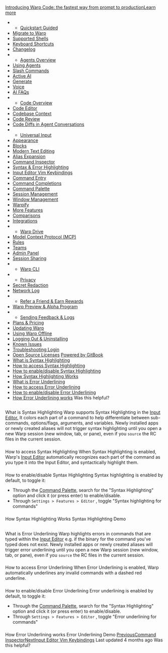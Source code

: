 [Introducing Warp Code: the fastest way from prompt to productionLearn more ](https://www.warp.dev/blog/introducing-warp-code-prompt-to-prod)
 * * [Quickstart Guided](/)
 * [Migrate to Warp](/getting-started/migrate-to-warp)
 * [Supported Shells](/getting-started/supported-shells)
 * [Keyboard Shortcuts](/getting-started/keyboard-shortcuts)
 * [Changelog](/getting-started/changelog)
 * * [Agents Overview](/agents/agents-overview)
 * [Using Agents](/agents/using-agents)
 * [Slash Commands](/agents/slash-commands)
 * [Active AI](/agents/active-ai)
 * [Generate](/agents/generate)
 * [Voice](/agents/voice)
 * [AI FAQs](/agents/ai-faqs)
 * * [Code Overview](/code/code-overview)
 * [Code Editor](/code/code-editor)
 * [Codebase Context](/code/codebase-context)
 * [Code Review](/code/code-review)
 * [Code Diffs in Agent Conversations](/code/reviewing-code)
 * * [Universal Input](/terminal/universal-input)
 * [Appearance](/terminal/appearance)
 * [Blocks](/terminal/blocks)
 * [Modern Text Editing](/terminal/editor)
 * [Alias Expansion](/terminal/editor/alias-expansion)
 * [Command Inspector](/terminal/editor/command-inspector)
 * [Syntax & Error Highlighting](/terminal/editor/syntax-error-highlighting)
 * [Input Editor Vim Keybindings](/terminal/editor/vim)
 * [Command Entry](/terminal/entry)
 * [Command Completions](/terminal/command-completions)
 * [Command Palette](/terminal/command-palette)
 * [Session Management](/terminal/sessions)
 * [Window Management](/terminal/windows)
 * [Warpify](/terminal/warpify)
 * [More Features](/terminal/more-features)
 * [Comparisons](/terminal/comparisons)
 * [Integrations](/terminal/integrations-and-plugins)
 * * [Warp Drive](/knowledge-and-collaboration/warp-drive)
 * [Model Context Protocol (MCP)](/knowledge-and-collaboration/mcp)
 * [Rules](/knowledge-and-collaboration/rules)
 * [Teams](/knowledge-and-collaboration/teams)
 * [Admin Panel](/knowledge-and-collaboration/admin-panel)
 * [Session Sharing](/knowledge-and-collaboration/session-sharing)
 * * [Warp CLI](/developers/cli)
 * * [Privacy](/privacy/privacy)
 * [Secret Redaction](/privacy/secret-redaction)
 * [Network Log](/privacy/network-log)
 * * [Refer a Friend & Earn Rewards](/community/refer-a-friend)
 * [Warp Preview & Alpha Program](/community/warp-preview-and-alpha-program)
 * * [Sending Feedback & Logs](/support-and-billing/sending-us-feedback)
 * [Plans & Pricing](/support-and-billing/plans-and-pricing)
 * [Updating Warp](/support-and-billing/updating-warp)
 * [Using Warp Offline](/support-and-billing/using-warp-offline)
 * [Logging Out & Uninstalling](/support-and-billing/uninstalling-warp)
 * [Known Issues](/support-and-billing/known-issues)
 * [Troubleshooting Login](/support-and-billing/troubleshooting-login-issues)
 * [Open Source Licenses](/support-and-billing/licenses)
[Powered by GitBook](https://www.gitbook.com/?utm_source=content&utm_medium=trademark&utm_campaign=-MbqIgTw17KQvq_DQuRr)
 * [What is Syntax Highlighting](#what-is-syntax-highlighting)
 * [How to access Syntax Highlighting](#how-to-access-syntax-highlighting)
 * [How to enable/disable Syntax Highlighting](#how-to-enable-disable-syntax-highlighting)
 * [How Syntax Highlighting Works](#how-syntax-highlighting-works)
 * [What is Error Underlining](#what-is-error-underlining)
 * [How to access Error Underlining](#how-to-access-error-underlining)
 * [How to enable/disable Error Underlining](#how-to-enable-disable-error-underlining)
 * [How Error Underlining works](#how-error-underlining-works)
Was this helpful?
## 
[](#what-is-syntax-highlighting)
What is Syntax Highlighting
Warp supports Syntax Highlighting in the [Input Editor.](/terminal/editor) It colors each part of a command to help differentiate between sub-commands, options/flags, arguments, and variables.
Newly installed apps or newly created aliases will not trigger syntax highlighting until you open a new Warp session (new window, tab, or pane), even if you `source` the RC files in the current session.
### 
[](#how-to-access-syntax-highlighting)
How to access Syntax Highlighting
When Syntax Highlighting is enabled, Warp's [Input Editor](/terminal/editor) automatically recognizes each part of the command as you type it into the Input Editor, and syntactically highlight them.
### 
[](#how-to-enable-disable-syntax-highlighting)
How to enable/disable Syntax Highlighting
Syntax highlighting is enabled by default, to toggle it:
 * Through the [Command Palette](/terminal/command-palette), search for the "Syntax Highlighting" option and click it (or press enter) to enable/disable.
 * Through `Settings > Features > Editor` , toggle "Syntax highlighting for commands"
### 
[](#how-syntax-highlighting-works)
How Syntax Highlighting Works
Syntax Highlighting Demo
## 
[](#what-is-error-underlining)
What is Error Underlining
Warp highlights errors in commands that are typed within the [Input Editor](/terminal/editor) e.g. if the binary for the command you've typed does not exist.
Newly installed apps or newly created aliases will trigger error underlining until you open a new Warp session (new window, tab, or pane), even if you `source` the RC files in the current session.
### 
[](#how-to-access-error-underlining)
How to access Error Underlining
When Error Underlining is enabled, Warp automatically underlines any invalid commands with a dashed red underline.
### 
[](#how-to-enable-disable-error-underlining)
How to enable/disable Error Underlining
Error underlining is enabled by default, to toggle it:
 * Through the [Command Palette](/terminal/command-palette), search for the "Syntax Highlighting" option and click it (or press enter) to enable/disable.
 * Through `Settings > Features > Editor` , toggle "Error underlining for commands"
### 
[](#how-error-underlining-works)
How Error Underlining works
Error Underlining Demo
[PreviousCommand Inspector](/terminal/editor/command-inspector)[NextInput Editor Vim Keybindings](/terminal/editor/vim)
Last updated 4 months ago
Was this helpful?
